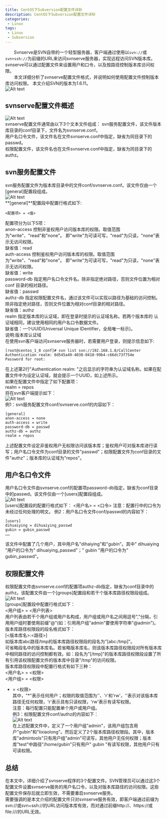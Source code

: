```yaml
---
title: CentOS下Subversion配置文件详析
description: CentOS下Subversion配置文件详析
categories:
 - Linux
tags:
 - Linux
 - Subversion
---  
```

&emsp;&emsp;Svnserve是SVN自带的一个轻型服务器，客户端通过使用以```svn://```或```svn+ssh://```为前缀的URL来访问svnserve服务器，实现远程访问SVN版本库。
svnserve可以通过配置文件来设置用户和口令，以及按路径控制版本库访问权限。  
&emsp;&emsp;本文详细分析了svnserve配置文件格式，并说明如何使用配置文件控制版本库访问权限。
本文介绍SVN的版本为1.6.11。  
![Alt text](http://p92ijvt1x.bkt.clouddn.com/subverison_c_1.png)  
## svnserve配置文件概述  
![Alt text](http://p92ijvt1x.bkt.clouddn.com/subverison_c_2.png)  
svnserve配置文件通常由以下3个文本文件组成：
svn服务配置文件，该文件版本库目录的conf目录下，文件名为svnserve.conf。  
用户名口令文件，该文件名在文件svnserve.conf中指定，缺省为同目录下的passwd。  
权限配置文件，该文件名也在文件svnserve.conf中指定，缺省为同目录下的authz。  
## svn服务配置文件  
svn服务配置文件为版本库目录中的文件conf/svnserve.conf。该文件仅由一个[general]配置段组成。  
![Alt text](http://p92ijvt1x.bkt.clouddn.com/subverison_c_3.png)  
**[general]**配置段中配置行格式如下:  
```shell  
<配置项> = <值>  
```  
配置项分为以下5项：  
anon-access 控制非鉴权用户访问版本库的权限。取值范围为"write"、"read"和"none"。
即"write"为可读可写，"read"为只读，"none"表示无访问权限。  
缺省值：read  
auth-access 控制鉴权用户访问版本库的权限。取值范围为"write"、"read"和"none"。
即"write"为可读可写，"read"为只读，"none"表示无访问权限。  
缺省值：write  
password-db 指定用户名口令文件名。除非指定绝对路径，否则文件位置为相对conf
目录的相对路径。  
缺省值：passwd  
authz-db 指定权限配置文件名，通过该文件可以实现以路径为基础的访问控制。
除非指定绝对路径，否则文件位置为相对conf目录的相对路径。  
缺省值：authz  
realm 指定版本库的认证域，即在登录时提示的认证域名称。若两个版本库的
认证域相同，建议使用相同的用户名口令数据文件。  
缺省值：一个UUID(Universal Unique IDentifier，全局唯一标示)。  
说明:版本库认证域  
在使用svn客户端访问svnserve服务器时，若需要用户登录，则提示信息如下:  

```shell  
[root@centos_1_8 conf]# svn list svn://192.168.1.8/CallCenter
Authentication realm: 0d545a49-4038-0410-99b4-c66dc73f754e
Password for root:  
```  
在上述第2行"Authentication realm: "之后显示的字符串为认证域名称。如果在配置文件中为设定认证域，就会提示一个UUID，如上述所示。  
如果在配置文件中指定了如下配置项：  
realm = repos  
将在svn客户端提示如下：  
![Alt text](http://p92ijvt1x.bkt.clouddn.com/subverison_c_4.png)  
例1：svn服务配置文件conf/svnserve.conf的内容如下：  
```shell  
[general]
anon-access = none
auth-access = write
password-db = passwd
authz-db = authz
realm = repos  
```  
上述配置文件设定非鉴权用户无权限访问该版本库；鉴权用户可对版本库进行读写；用户名口令文件为conf目录的文件"passwd"；权限配置文件为conf目录的文件"authz"；版本库的认证域为"repos"。  
## 用户名口令文件  
用户名口令文件由svnserve.conf的配置项password-db指定，缺省为conf目录中的passwd。该文件仅由一个[users]配置段组成。  
![Alt text](http://p92ijvt1x.bkt.clouddn.com/subverison_c_5.png)  
[users]配置段的配置行格式如下：
<用户名> = <口令>
注意：配置行中的口令为未经过任何处理的明文。
例2：用户名口令文件conf/passwd的内容如下：  
```shell  
[users]
dihuaiying = dihuaiying_passwd
gubin = gubin_passwd
……  
```  
该文件中配置了几个用户，其中用户名"dihaiying"和"gubin"。其中" dihuaiying "用户的口令为" dihuaiying_passwd"；" gubin "用户的口令为" gubin_passwd"。
## 权限配置文件  
权限配置文件由svnserve.conf的配置项authz-db指定，缺省为conf目录中的authz。该配置文件由一个[groups]配置段和若干个版本库路径权限段组成。  
![Alt text](http://p92ijvt1x.bkt.clouddn.com/subverison_c_6.png)  
[groups]配置段中配置行格式如下：  
<用户组> = <用户列表>  
用户列表由若干个用户组或用户名构成，用户组或用户名之间用逗号","分隔，引用用户组时要使用前缀"@"(如：引用用户组"admin"要使用字符串"@admin")。  
版本库路径权限段的段名格式如下：  
[<版本库名>:<路径>]  
如版本库abc路径/tmp的版本库路径权限段的段名为"[abc:/tmp]"。  
可省略段名中的版本库名。若省略版本库名，则该版本库路径权限段对所有版本库中相同路径的访问控制都有效。如：段名为"[/tmp]"的版本库路径权限段设置了所有引用该权限配置文件的版本库中目录"/tmp"的访问权限。  
版本库路径权限段中配置行格式有如下三种：  
<用户名> = <权限>  
<用户组> = <权限>  
* = <权限>  
其中，"*"表示任何用户；权限的取值范围为''、'r'和'rw'，''表示对该版本库路径无任何权限，'r'表示具有只读权限，'rw'表示有读写权限。  
注意：每行配置只能配置单个用户或用户组。  
例3：权限配置文件conf/authz的内容如下：  
![Alt text](http://p92ijvt1x.bkt.clouddn.com/subverison_c_7.png)    
在上述配置文件中，定义了一个用户组"admin"，该用户组包含用户"gubin"和"lixiaolong"。然后定义了2个版本库路径权限段。其中，版本库"admintools"只有用户组"admin"可读写，其他用户无任何权限；版本库"test"中路径"/home/gubin"只有用户" gubin "有读写权限，其他用户只有可读权限。  
## 总结  
在本文中，详细介绍了svnserve程序的3个配置文件。SVN管理员可以通过这3个配置文件设置svnserve服务的用户名口令，以及对版本库路径的访问权限。这些配置文件保存后就立即生效，不需要重启svnserve服务。  
需要强调的是本文介绍的配置文件只对svnserve服务有效，即客户端通过前缀为svn://或svn+ssh://的URL访问版本库有效，而对通过前缀http://、https://或file:///的URL无效。  
